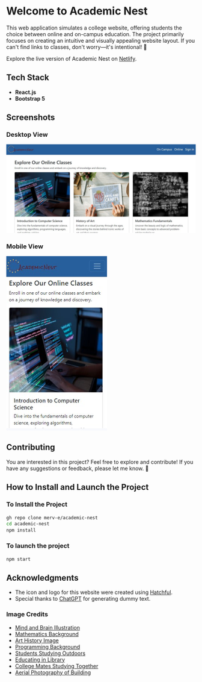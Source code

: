 # Welcome to Academic Nest

This web application simulates a college website, offering students the choice between online and on-campus education. The project primarily focuses on creating an intuitive and visually appealing website layout. If you can't find links to classes, don't worry—it's intentional! 🙂

Explore the live version of Academic Nest on [Netlify](https://academic-nest.netlify.app/).

## Tech Stack
- **React.js**
- **Bootstrap 5**

<!-- Screenshots -->
## Screenshots

### Desktop View
![Desktop Screenshot](./screenshots/desktop.jpg)

### Mobile View
![Mobile Screenshot](./screenshots/mobile.jpg)

## Contributing

You are interested in this project? Feel free to explore and contribute! If you have any suggestions or feedback, please let me know. 🚀

## How to Install and Launch the Project

### To Install the Project
```bash
gh repo clone merv-e/academic-nest
cd academic-nest
npm install
```
### To launch the project
`npm start`

## Acknowledgments
- The icon and logo for this website were created using [Hatchful](https://www.shopify.com/tools/logo-maker/).
- Special thanks to [ChatGPT](https://chat.openai.com) for generating dummy text.

### Image Credits
- [Mind and Brain Illustration](https://pixabay.com/illustrations/mind-brain-mindset-perception-544404/)
- [Mathematics Background](https://pixabay.com/photos/math-work-mathematics-formulas-4711302/)
- [Art History Image](https://www.freepik.com/free-photo/blooming-floral-arts-crafts-nature_17129319.htm#query=art%20history%20online%20course&position=38&from_view=keyword&track=ais&uuid=e5a7afda-eca9-4a34-b788-8271f7ac7e1e)
- [Programming Background](https://www.freepik.com/free-photo/programming-background-with-person-working-with-codes-computer_38669459.htm#query=computer%20science&position=0&from_view=search&track=ais&uuid=87af6c86-5451-4100-a5d7-e414a9d7e3c4)
- [Students Studying Outdoors](https://www.freepik.com/free-photo/group-students-with-books-tablet-are-studying-outdoors-together-sitting-grass_2583681.htm#query=colleges%20orientation&position=2&from_view=keyword&track=ais&uuid=54550f0d-801e-490a-9153-b62aae296916)
- [Educating in Library](https://www.freepik.com/free-photo/boy-girl-educating-library_1363443.htm#query=student%20services&position=1&from_view=keyword&track=ais&uuid=dd8b966f-bfa1-4c94-9c82-d16f2768b500)
- [College Mates Studying Together](https://www.freepik.com/free-photo/college-mates-studying-together_16294771.htm#query=studying%20together&position=4&from_view=search&track=ais&uuid=1594d951-5495-41d9-b23b-2c397066a4a3)
- [Aerial Photography of Building](https://unsplash.com/photos/aerial-photography-green-and-white-concrete-building-kfwPJieZVwI)


